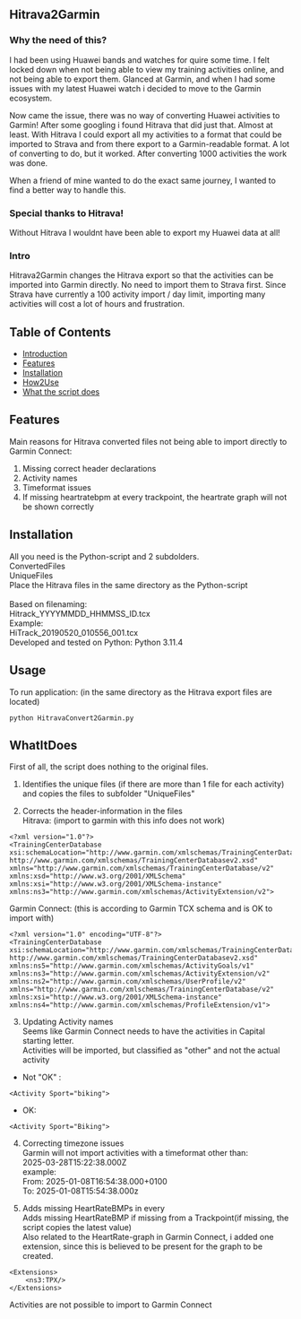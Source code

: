 ## Hitrava2Garmin
  
### Why the need of this?
I had been using Huawei bands and watches for quire some time.
I felt locked down when not being able to view my training activities online, and not being able to export them.
Glanced at Garmin, and when I had some issues with my latest Huawei watch i decided to move to the Garmin ecosystem.

Now came the issue, there was no way of converting Huawei activities to Garmin!
After some googling i found Hitrava that did just that. Almost at least.
With Hitrava I could export all my activities to a format that could be imported to Strava and from there export to a Garmin-readable format.
A lot of converting to do, but it worked.
After converting 1000 activities the work was done.

When a friend of mine wanted to do the exact same journey, I wanted to find a better way to handle this.

### Special thanks to Hitrava!
Without Hitrava I wouldnt have been able to export my Huawei data at all!

### Intro
Hitrava2Garmin changes the Hitrava export so that the activities can be imported into Garmin directly.
No need to import them to Strava first.
Since Strava have currently a 100 activity import / day limit, importing many activities will cost a lot of hours and frustration.

## Table of Contents
- [Introduction](#intro)  
- [Features](#features)
- [Installation](#installation)
- [How2Use](#usage)
- [What the script does](#WhatItDoes)

## Features
Main reasons for Hitrava converted files not being able to import directly to Garmin Connect:

1. Missing correct header declarations
2. Activity names
3. Timeformat issues
4. If missing heartratebpm at every trackpoint, the heartrate graph will not be shown correctly

## Installation
All you need is the Python-script and 2 subdolders.<br>
ConvertedFiles<br>
UniqueFiles<br>
Place the Hitrava files in the same directory as the Python-script<br>
<br>
Based on filenaming:<br>
Hitrack_YYYYMMDD_HHMMSS_ID.tcx<br>
Example:<br>
HiTrack_20190520_010556_001.tcx<br>
Developed and tested on Python: Python 3.11.4

## Usage
To run application: (in the same directory as the Hitrava export files are located)
```
python HitravaConvert2Garmin.py
```

## WhatItDoes
First of all, the script does nothing to the original files.

1. Identifies the unique files (if there are more than 1 file for each activity) and copies the files to subfolder "UniqueFiles"

2. Corrects the header-information in the files<br>
Hitrava: (import to garmin with this info does not work)
```
<?xml version="1.0"?>
<TrainingCenterDatabase
xsi:schemaLocation="http://www.garmin.com/xmlschemas/TrainingCenterDatabase/v2 http://www.garmin.com/xmlschemas/TrainingCenterDatabasev2.xsd"    xmlns="http://www.garmin.com/xmlschemas/TrainingCenterDatabase/v2"
xmlns:xsd="http://www.w3.org/2001/XMLSchema"
xmlns:xsi="http://www.w3.org/2001/XMLSchema-instance"
xmlns:ns3="http://www.garmin.com/xmlschemas/ActivityExtension/v2">
``` 
Garmin Connect: (this is according to Garmin TCX schema and is OK to import with)
```
<?xml version="1.0" encoding="UTF-8"?>
<TrainingCenterDatabase
xsi:schemaLocation="http://www.garmin.com/xmlschemas/TrainingCenterDatabase/v2 http://www.garmin.com/xmlschemas/TrainingCenterDatabasev2.xsd"
xmlns:ns5="http://www.garmin.com/xmlschemas/ActivityGoals/v1"
xmlns:ns3="http://www.garmin.com/xmlschemas/ActivityExtension/v2"
xmlns:ns2="http://www.garmin.com/xmlschemas/UserProfile/v2"
xmlns="http://www.garmin.com/xmlschemas/TrainingCenterDatabase/v2"
xmlns:xsi="http://www.w3.org/2001/XMLSchema-instance"
xmlns:ns4="http://www.garmin.com/xmlschemas/ProfileExtension/v1">
```

3. Updating Activity names<br>
Seems like Garmin Connect needs to have the activities in Capital starting letter.<br>
Activities will be imported, but classified as "other" and not the actual activity<br>
- Not "OK" :
```
<Activity Sport="biking">
```

- OK:
```
<Activity Sport="Biking">
```

4. Correcting timezone issues<br>
Garmin will not import activities with a timeformat other than:<br>
2025-03-28T15:22:38.000Z<br>
example:<br>
From: 2025-01-08T16:54:38.000+0100<br>
To: 2025-01-08T15:54:38.000z<br>

5. Adds missing HeartRateBMPs in every <Trackpoint><br>
Adds missing HeartRateBMP if missing from a Trackpoint(if missing, the script copies the latest value)<br>
Also related to the HeartRate-graph in Garmin Connect, i added one extension, since this is believed to be present for the graph to be created.
```
<Extensions>
	<ns3:TPX/>
</Extensions>
```

Activities are not possible to import to Garmin Connect
